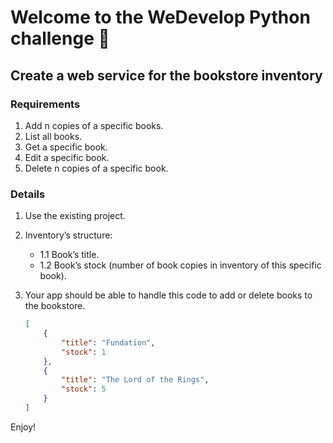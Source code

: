 # Welcome to the WeDevelop Python challenge 🚀

## Create a web service for the bookstore inventory

### Requirements

1. Add n copies of a specific books.
2. List all books.
3. Get a specific book.
4. Edit a specific book.
5. Delete n copies of a specific book.

### Details

1. Use the existing project.
2. Inventory’s structure:
    * 1.1 Book’s title.
    * 1.2 Book’s stock (number of book copies in inventory of this specific book).
3. Your app should be able to handle this code to add or delete books to the bookstore.

    ``` json
    [ 
        {
            "title": "Fundation",
            "stock": 1
        },
        {
            "title": "The Lord of the Rings",
            "stock": 5
        }
    ]
    ```

Enjoy!
